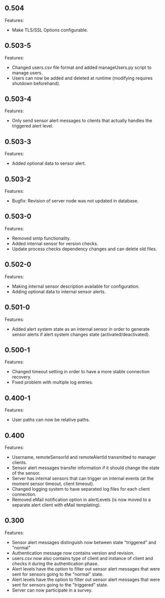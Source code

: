 ## 0.504

Features:

* Make TLS/SSL Options configurable.

## 0.503-5

Features:

* Changed users.csv file format and added manageUsers.py script to manage users.
* Users can now be added and deleted at runtime (modifying requires shutdown beforehand).

## 0.503-4

Features:

* Only send sensor alert messages to clients that actually handles the triggered alert level.

## 0.503-3

Features:

* Added optional data to sensor alert.

## 0.503-2

Features:

* Bugfix: Revision of server node was not updated in database.

## 0.503-0

Features:

* Removed smtp functionality.
* Added internal sensor for version checks.
* Update process checks dependency changes and can delete old files.

## 0.502-0

Features:

* Making internal sensor description available for configuration.
* Adding optional data to internal sensor alerts.

## 0.501-0

Features:

* Added alert system state as an internal sensor in order to generate sensor alerts if alert system changes state (activated/deactivated).


## 0.500-1

Features:

* Changed timeout setting in order to have a more stable connection recovery.
* Fixed problem with multiple log entries.


## 0.400-1

Features:

* User paths can now be relative paths.


## 0.400

Features:

* Username, remoteSensorId and remoteAlertId transmitted to manager clients.
* Sensor alert messages transfer information if it should change the state of the sensor.
* Server has internal sensors that can trigger on internal events (at the moment sensor timeout, client timeout).
* Changed logging system to have separated log files for each client connection.
* Removed eMail notification option in alertLevels (is now moved to a separate alert client with eMail templating).


## 0.300

Features:

* Sensor alert messages distinguish now between state "triggered" and "normal"
* Authentication message now contains version and revision.
* users.csv now also contains type of client and instance of client and checks it during the authentication phase.
* Alert levels have the option to filter out sensor alert messages that were sent for sensors going to the "normal" state.
* Alert levels have the option to filter out sensor alert messages that were sent for sensors going to the "triggered" state.
* Server can now participate in a survey.